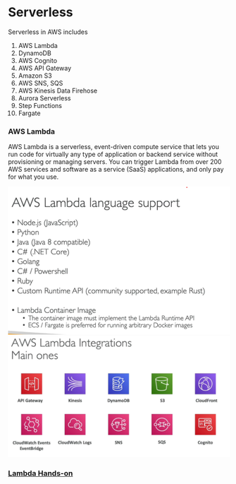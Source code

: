 # Serverless

Serverless in AWS includes
1. AWS Lambda
2. DynamoDB
3. AWS Cognito
4. AWS API Gateway
5. Amazon S3
6. AWS SNS, SQS
7. AWS Kinesis Data Firehose
8. Aurora Serverless
9. Step Functions
10. Fargate

### AWS Lambda
AWS Lambda is a serverless, event-driven compute service that lets you run code for virtually any type of application or backend service without provisioning or managing servers. You can trigger Lambda from over 200 AWS services and software as a service (SaaS) applications, and only pay for what you use.

![](images/tutorial/lambda-language.png)
![](images/tutorial/lambda-integration.png)

### [Lambda Hands-on](https://docs.aws.amazon.com/lambda/latest/dg/lambda-nodejs.html)